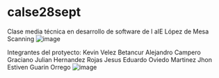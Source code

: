 # calse28sept
Clase media técnica en desarrollo de software de l aIE López de Mesa
Scanning
![image](https://github.com/JeffreyBedoya/calse28sept/assets/13721590/835395cc-472d-4ae6-bcc3-26b580f6eb29)

Integrantes del protyecto:
Kevin Velez Betancur
Alejandro Campero Graciano
Julian Hernandez Rojas
Jesus Eduardo Oviedo Martinez
Jhon Estiven Guarin Orrego
![image](https://github.com/JeffreyBedoya/calse28sept/assets/13721590/fb7d2797-9276-4a7e-9812-9ab9ee804eb2)
